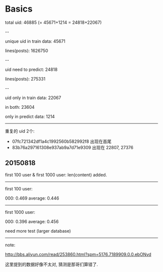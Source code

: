 # Basics

total uid: 46885 (= 45671+1214 = 24818+22067)

--

unique uid in train data: 45671

lines(posts): 1626750

--

uid need to predict: 24818

lines(posts): 275331

--

uid only in train data: 22067

in both: 23604

only in predict data: 1214

---

重复的 uid 2个:

- 07fc721342df1a4c1992560b582992f8 出现在首尾
- 83b76a297161308e937ab9a7d71e9309 出现在 22807, 27376

## 20150818

first 100 user & first 1000 user: len(content) added.

---

first 100 user:

000: 0.469
average: 0.446

---

first 1000 user:

000: 0.396
average: 0.456

need more test (larger database)

---

note:

http://bbs.aliyun.com/read/253860.html?spm=5176.7189909.0.0.ebONvd

这里提到的数据好像不太对, 猜测是那哥们算错了.